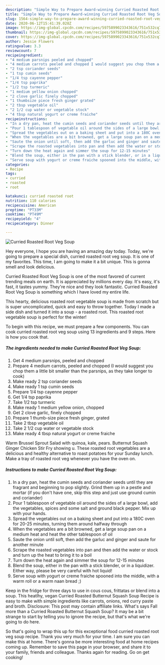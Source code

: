 ```yaml
---
description: "Simple Way to Prepare Award-winning Curried Roasted Root Veg Soup"
title: "Simple Way to Prepare Award-winning Curried Roasted Root Veg Soup"
slug: 1564-simple-way-to-prepare-award-winning-curried-roasted-root-veg-soup
date: 2020-06-12T15:41:39.028Z
image: https://img-global.cpcdn.com/recipes/5975899023343616/751x532cq70/curried-roasted-root-veg-soup-recipe-main-photo.jpg
thumbnail: https://img-global.cpcdn.com/recipes/5975899023343616/751x532cq70/curried-roasted-root-veg-soup-recipe-main-photo.jpg
cover: https://img-global.cpcdn.com/recipes/5975899023343616/751x532cq70/curried-roasted-root-veg-soup-recipe-main-photo.jpg
author: Jessie Flowers
ratingvalue: 3.3
reviewcount: 7
recipeingredient:
- "4 medium parsnips peeled and chopped"
- "4 medium carrots peeled and chopped I would suggest you chop them a little bit smaller than the parsnips as they take longer to cook"
- "2 tsp coriander seeds"
- "1 tsp cumin seeds"
- "1/4 tsp cayenne pepper"
- "1/4 tsp paprika"
- "1/2 tsp turmeric"
- "1 medium yellow onion chopped"
- "2 clove garlic finely chopped"
- "1 thumbsize piece fresh ginger grated"
- "2 tbsp vegetable oil"
- "2 1/2 cup water or vegetable stock"
- "4 tbsp natural yogurt or creme fraiche"
recipeinstructions:
- "In a dry pan, heat the cumin seeds and coriander seeds until they are fragrant and beginning to pop slightly. Grind them up in a pestle and mortar (if you don&#39;t have one, skip this step and just use ground cumin and coriander)"
- "Pour 1 tablespoon of vegetable oil around the sides of a large bowl, add the vegetables, spices and some salt and ground black pepper. Mix up with your hands."
- "Spread the vegetables out on a baking sheet and put into a 180C oven for 20-25 minutes, turning them around halfway through"
- "When the vegetables are a bit browned, get a large soup pan on a medium heat and heat the other tablespoon of oil"
- "Saute the onion until soft, then add the garluc and ginger and saute for another minute"
- "Scrape the roasted vegetables into pan and then add the water or stock and turn up the heat to bring it to a boil"
- "Turn down the heat again and simmer the soup for 12-15 minutes"
- "Blend the soup, either in the pan with a stick blender, or in a liquidizer. Either way, please be very careful with hot liquid!"
- "Serve soup with yogurt or creme fraiche spooned into the middle, with a warm roll or a warm naan bread ;)"
categories:
- Recipe
tags:
- curried
- roasted
- root

katakunci: curried roasted root 
nutrition: 110 calories
recipecuisine: American
preptime: "PT33M"
cooktime: "PT49M"
recipeyield: "4"
recipecategory: Dinner

---
```



![Curried Roasted Root Veg Soup](https://img-global.cpcdn.com/recipes/5975899023343616/751x532cq70/curried-roasted-root-veg-soup-recipe-main-photo.jpg)

Hey everyone, I hope you are having an amazing day today. Today, we're going to prepare a special dish, curried roasted root veg soup. It is one of my favorites. This time, I am going to make it a bit unique. This is gonna smell and look delicious.

Curried Roasted Root Veg Soup is one of the most favored of current trending meals on earth. It is appreciated by millions every day. It's easy, it's fast, it tastes yummy. They're nice and they look fantastic. Curried Roasted Root Veg Soup is something which I have loved my entire life.

This hearty, delicious roasted root vegetable soup is made from scratch but is super uncomplicated, quick and easy to throw together. Today I made a side dish and turned it into a soup - a roasted root. This roasted root vegetable soup is perfect for the winter!


To begin with this recipe, we must prepare a few components. You can cook curried roasted root veg soup using 13 ingredients and 9 steps. Here is how you cook that.

<!--inarticleads1-->

##### The ingredients needed to make Curried Roasted Root Veg Soup:

1. Get 4 medium parsnips, peeled and chopped
1. Prepare 4 medium carrots, peeled and chopped (I would suggest you chop them a little bit smaller than the parsnips, as they take longer to cook)
1. Make ready 2 tsp coriander seeds
1. Make ready 1 tsp cumin seeds
1. Prepare 1/4 tsp cayenne pepper
1. Get 1/4 tsp paprika
1. Take 1/2 tsp turmeric
1. Make ready 1 medium yellow onion, chopped
1. Get 2 clove garlic, finely chopped
1. Prepare 1 thumb-size piece fresh ginger, grated
1. Take 2 tbsp vegetable oil
1. Take 2 1/2 cup water or vegetable stock
1. Make ready 4 tbsp natural yogurt or creme fraiche


Warm Brussel Sprout Salad with quinoa, kale, pears. Butternut Squash Ginger Chicken Stir Fry showing u. These roasted root vegetables are a delicious and healthy alternative to roast potatoes for your Sunday lunch. Make a tray of roasted root veg whenever you have the oven on. 

<!--inarticleads2-->

##### Instructions to make Curried Roasted Root Veg Soup:

1. In a dry pan, heat the cumin seeds and coriander seeds until they are fragrant and beginning to pop slightly. Grind them up in a pestle and mortar (if you don&#39;t have one, skip this step and just use ground cumin and coriander)
1. Pour 1 tablespoon of vegetable oil around the sides of a large bowl, add the vegetables, spices and some salt and ground black pepper. Mix up with your hands.
1. Spread the vegetables out on a baking sheet and put into a 180C oven for 20-25 minutes, turning them around halfway through
1. When the vegetables are a bit browned, get a large soup pan on a medium heat and heat the other tablespoon of oil
1. Saute the onion until soft, then add the garluc and ginger and saute for another minute
1. Scrape the roasted vegetables into pan and then add the water or stock and turn up the heat to bring it to a boil
1. Turn down the heat again and simmer the soup for 12-15 minutes
1. Blend the soup, either in the pan with a stick blender, or in a liquidizer. Either way, please be very careful with hot liquid!
1. Serve soup with yogurt or creme fraiche spooned into the middle, with a warm roll or a warm naan bread ;)


Keep in the fridge for three days to use in cous cous, frittatas or blend into a soup. This heatlhy, vegan Curried Roasted Butternut Squash Soup Recipe is easy to make with simple ingredients like carrots, onions, red curry paste and broth. Disclosure: This post may contain affiliate links. What&#39;s says Fall more than a Curried Roasted Butternut Squash Soup? It may be a bit strange to start by telling you to ignore the recipe, but that&#39;s what we&#39;re going to do here. 

So that's going to wrap this up for this exceptional food curried roasted root veg soup recipe. Thank you very much for your time. I am sure you can make this at home. There's gonna be more interesting food at home recipes coming up. Remember to save this page in your browser, and share it to your family, friends and colleague. Thanks again for reading. Go on get cooking!
